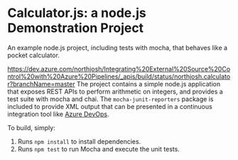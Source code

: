 Calculator.js: a node.js Demonstration Project
==============================================
An example node.js project, including tests with mocha, that behaves like
a pocket calculator.

https://dev.azure.com/northjosh/Integrating%20External%20Source%20Control%20with%20Azure%20Pipelines/_apis/build/status/northjosh.calculator?branchName=master
The project contains a simple node.js application that exposes REST APIs
to perform arithmetic on integers, and provides a test suite with mocha
and chai.  The `mocha-junit-reporters` package is included to provide XML
output that can be presented in a continuous integration tool like
[Azure DevOps](https://azure.com/devops).

To build, simply:

1. Runs `npm install` to install dependencies.
2. Runs `npm test` to run Mocha and execute the unit tests.

